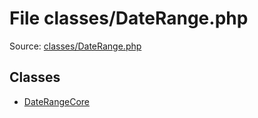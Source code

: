 File classes/DateRange.php
=========

Source: [classes/DateRange.php](https://github.com/PrestaShop/PrestaShop/blob/1.6.0.13/classes/DateRange.php)


Classes
-------

* [DateRangeCore](class.DateRangeCore.md)

